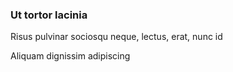 ### Ut tortor lacinia

Risus pulvinar sociosqu neque, lectus, erat, nunc id

Aliquam dignissim adipiscing


